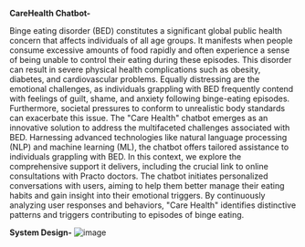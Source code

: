 **CareHealth Chatbot-**

Binge eating disorder (BED) constitutes a significant global public health concern that affects individuals of all age groups. It manifests when people consume excessive amounts of food rapidly and often experience a sense of being unable to control their eating during these episodes. This disorder can result in severe physical health complications such as obesity, diabetes, and cardiovascular problems. Equally distressing are the emotional challenges, as individuals grappling with BED frequently contend with feelings of guilt, shame, and anxiety following binge-eating episodes. Furthermore, societal pressures to conform to unrealistic body standards can exacerbate this issue.
The "Care Health" chatbot emerges as an innovative solution to address the multifaceted challenges associated with BED. Harnessing advanced technologies like natural language processing (NLP) and machine learning (ML), the chatbot offers tailored assistance to individuals grappling with BED. In this context, we explore the comprehensive support it delivers, including the crucial link to online consultations with Practo doctors. The chatbot initiates personalized conversations with users, aiming to help them better manage their eating habits and gain insight into their emotional triggers. By continuously analyzing user responses and behaviors, "Care Health" identifies distinctive patterns and triggers contributing to episodes of binge eating.

**System Design-**
![image](https://github.com/AryanKunwar02/CareHealth-Chatbot/assets/81226134/3aebc4bb-2a91-43ed-bda1-08c04ba69c35)



